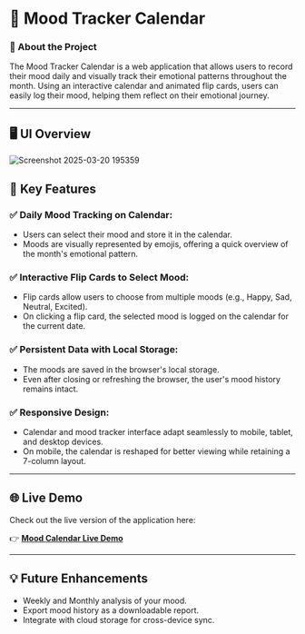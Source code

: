 # 🎉 Mood Tracker Calendar

### 📌 About the Project
   The Mood Tracker Calendar is a web application that allows users to record their 
   mood daily and visually track their emotional patterns throughout the month. Using
   an interactive calendar and animated flip cards, users can easily log their mood, 
   helping them reflect on their emotional journey.
   
---

## 🖥️ UI Overview
   ![Screenshot 2025-03-20 195359](https://github.com/user-attachments/assets/8d07ab56-a614-47d9-add1-47f654bee712)

## 🚀 Key Features

### ✅ Daily Mood Tracking on Calendar:
   - Users can select their mood and store it in the calendar.
   - Moods are visually represented by emojis, offering a quick overview of the month's emotional pattern.
        
### ✅ Interactive Flip Cards to Select Mood:
   - Flip cards allow users to choose from multiple moods (e.g., Happy, Sad, Neutral, Excited).
   - On clicking a flip card, the selected mood is logged on the calendar for the current date.

### ✅ Persistent Data with Local Storage:
   - The moods are saved in the browser's local storage.
   - Even after closing or refreshing the browser, the user's mood history remains intact.
        
### ✅ Responsive Design:
   - Calendar and mood tracker interface adapt seamlessly to mobile, tablet, and desktop devices.
   - On mobile, the calendar is reshaped for better viewing while retaining a 7-column layout.

---

## 🌐 Live Demo
Check out the live version of the application here:

👉 **[Mood Calendar Live Demo](https://mood-tracker-beryl.vercel.app/)**

---

## 💡 Future Enhancements
  - Weekly and Monthly analysis of your mood.
  - Export mood history as a downloadable report.
  - Integrate with cloud storage for cross-device sync.

    

